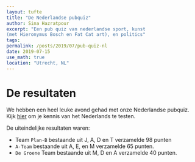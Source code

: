 ```yaml
---
layout: tufte
title: "De Nederlandse pubquiz"
author: Sina Hazratpour
excerpt: "Een pub quiz van nederlandse sport, kunst 
(met Hieronymus Bosch en Fat Cat art), en politics"
tags:
permalink: /posts/2019/07/pub-quiz-nl
date: 2019-07-15
use_math: true
location: "Utrecht, NL"
---
```


# De resultaten

We hebben een heel leuke avond gehad met onze Nederlandse pubquiz. Kijk [hier](/files/posts/2019/pub_quiz_nl.pdf) om je kennis van het Nederlands te testen.

De uiteindelijke resultaten waren:


* Team <code>Plan-B</code> bestaande uit J, A, D en T verzamelde 98 punten  
* <code>A-Team</code> bestaande uit A, E, en M verzamelde 65 punten.  
* <code>De Groene</code> Team bestaande uit M, D en A verzamelde 40 punten. 
   